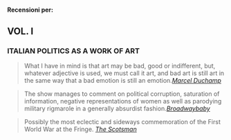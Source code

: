 #### Recensioni per:
## VOL. I
### ITALIAN POLITICS AS A WORK OF ART

<!-- Il Fringe di Edimburgo, nel 2014, ha ospitato 3.193 spettacoli (<a href="https://www.edfringe.com/media/news/get-unbored-with-the-edinburgh-festival-fringe-2014-programme-launched" target="_blank">fonte</a>). A qualcuno Marcel è piaciuto, a qualcun altro no, ma l'aver ricevuto 4 recensioni in 2 settimane di performance è un risultato interessante.<br/><br/> -->

<blockquote class="main"> What I have in mind is that art may be bad, good or indifferent, but, whatever adjective is used, we must call it art, and bad art is still art in the same way that a bad emotion is still an emotion.<cite><a href="http://www.wisdomportal.com/Cinema-Machine/Duchamp-CreativeAct.html" target="_blank">Marcel Duchamp</a></cite></blockquote>


<!-- ## Who liked it -->

<blockquote>The show manages to comment on political corruption, saturation of information, negative representations of women as well as parodying military rigmarole in a generally absurdist fashion.<cite><a href="http://www.broadwaybaby.com/shows/marcel/31824" target="_blank">Broadwaybaby</a></cite></blockquote>

<blockquote>Possibly the most eclectic and sideways commemoration of the First World War at the Fringe.
<cite><a href="http://www.wow247.co.uk/blog/2014/08/15/marcel-vol-1-italian-politics-as-a-work-of-art/" target="_blank">The Scotsman</a></cite></blockquote>


<!-- ## Who didn't
<blockquote>Striking images of surrealism, but is it art?<cite><a href="https://www.festmag.co.uk/theatre/102193-marcel_vol_i_italian_politics_as_work_art" target="_blank">Festmag</a></cite></blockquote>

<blockquote>The links between those sequences and the Berlusconi sections are very unclear.<cite><a href="http://www.broadwaybaby.com/shows/marcel-vol-i-italian-politics-as-a-work-of-art/700068" target="_blank">Broadwaybaby</a></cite></blockquote>

<blockquote>Judging by this show, theres unlikely to be a volume two.<cite><a href="http://www.threeweeks.co.uk/article/ed2014-physical-review-marcel-vol-1-italian-politics-as-a-work-of-art-ursa-maior-teatro/" target="_blank">Threeweeks</a></cite></blockquote>

<blockquote class="main">The analyses that have been put forward are not necessarily of any value, since I have not offered any explanation myself. [...] What I intended is of no interest; what is interesting is the effect the work has on the spectator. <cite><a href="http://www.theartnewspaper.com/articles/An-interview-with-Marcel-Duchamp/29278">Marcel Duchamp</a></cite></blockquote>
 -->